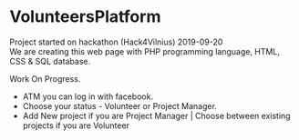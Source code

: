 # VolunteersPlatform
Project started on hackathon (Hack4Vilnius) 2019-09-20<br/>
We are creating this web page with PHP programming language, HTML, CSS & SQL database.

Work On Progress.
- ATM you can log in with facebook.
- Choose your status - Volunteer or Project Manager.
- Add New project if you are Project Manager | Choose between existing projects if you are Volunteer
